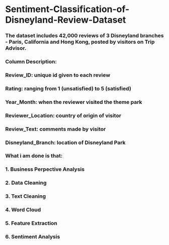 # Sentiment-Classification-of-Disneyland-Review-Dataset

### The dataset includes 42,000 reviews of 3 Disneyland branches - Paris, California and Hong Kong, posted by visitors on Trip Advisor.

### Column Description:

### Review_ID: unique id given to each review
### Rating: ranging from 1 (unsatisfied) to 5 (satisfied)
### Year_Month: when the reviewer visited the theme park
### Reviewer_Location: country of origin of visitor
### Review_Text: comments made by visitor
### Disneyland_Branch: location of Disneyland Park
### What i am done is that:
### 1. Business Perpective Analysis
### 2. Data Cleaning
### 3. Text Cleaning
### 4. Word Cloud
### 5. Feature Extraction
### 6. Sentiment Analysis

